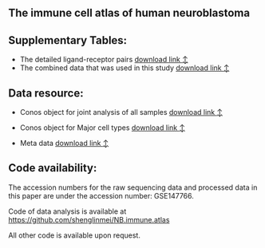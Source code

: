 ## The immune cell atlas of human neuroblastoma

<!-- 

- Joint analysis of all samples [view :mag:](http://pklab.med.harvard.edu/nikolas/pagoda2/frontend/current/pagodaURL/index.html?fileURL=http://pklab.med.harvard.edu/shenglin//NB.immune.atlas/apps//all.all.bin)  [embedding :blue_book:](http://pklab.med.harvard.edu/shenglin//NB.immune.atlas/data/all.pdf) [cell annotation & clusters :arrow_down:](http://pklab.med.harvard.edu/shenglin/NB.immune.atlas/data/all.cells.txt)
- Analysis of Myeloid cells [view :mag:](http://pklab.med.harvard.edu/nikolas/pagoda2/frontend/current/pagodaURL/index.html?fileURL=http://pklab.med.harvard.edu/shenglin//NB.immune.atlas/apps/myeloid.all.bin) [embedding :blue_book:](http://pklab.med.harvard.edu/shenglin//NB.immune.atlas/data/Myeloid.pdf) [cell annotation & clusters :arrow_down:](http://pklab.med.harvard.edu/shenglin//NB.immune.atlas/data/myeloid.cells.txt)
- Analysis of T cells [view :mag:](http://pklab.med.harvard.edu/nikolas/pagoda2/frontend/current/pagodaURL/index.html?fileURL=http://pklab.med.harvard.edu/shenglin//NB.immune.atlas/apps//Tcell.all.bin) [embedding :blue_book:](http://pklab.med.harvard.edu/shenglin//NB.immune.atlas/data/Tcell.pdf) [cell annotation & clusters :arrow_down:](http://pklab.med.harvard.edu/shenglin/NB.immune.atlas/data/T.cells.txt)
- Analysis of B cells [view :mag:](http://pklab.med.harvard.edu/nikolas/pagoda2/frontend/current/pagodaURL/index.html?fileURL=http://pklab.med.harvard.edu/shenglin//NB.immune.atlas/apps//Bcell.all.bin) [embedding :blue_book:](http://pklab.med.harvard.edu/shenglin//NB.immune.atlas/data/Bcell.pdf) [cell annotation & clusters :arrow_down:](http://pklab.med.harvard.edu/shenglin//NB.immune.atlas/data/B.cells.txt)
- Analysis of NK cells [view :mag:](http://pklab.med.harvard.edu/nikolas/pagoda2/frontend/current/pagodaURL/index.html?fileURL=http://pklab.med.harvard.edu/shenglin//NB.immune.atlas/apps//NK.all.bin) [embedding :blue_book:](http://pklab.med.harvard.edu/shenglin//NB.immune.atlas/data/NK.pdf) [cell annotation & clusters :arrow_down:](http://pklab.med.harvard.edu/shenglin//NB.immune.atlas/data/NK.cells.txt)

-->
## Supplementary Tables:
- The detailed ligand-receptor pairs  [download link :arrow_up_down:](https://docs.google.com/spreadsheets/d/1fIdBMTc0oSlClzWmHDo6vZzV_-GtpAy2/edit?usp=sharing&ouid=108519474074271692094&rtpof=true&sd=true)
- The combined data that was used in this study  [download link :arrow_up_down:](https://docs.google.com/spreadsheets/d/1HZ4Zb41Uno6PDtijRI39PRuEE_UwBBXL/edit?usp=sharing&ouid=108519474074271692094&rtpof=true&sd=true)


## Data resource:

- Conos object for joint analysis of all samples  [download link :arrow_up_down:](https://drive.google.com/file/d/1Vocs-9QmtrLECa9JR_a6jkzIsZk30McU/view?usp=sharing)
- Conos object for Major cell types  [download link :arrow_up_down:](https://drive.google.com/drive/folders/1T1hIvaTG6B3dhhWvQv7xpVvDL44EdnaE?usp=sharing)

- Meta data  [download link :arrow_up_down:](https://docs.google.com/spreadsheets/d/1UT087ExKXC8fl8ev0878xZz1_n8TEsv0/edit?usp=sharing&ouid=108519474074271692094&rtpof=true&sd=true)


## Code availability:
The accession numbers for the raw sequencing data and processed data in this paper are under the accession number: GSE147766.

Code of data analysis is available at https://github.com/shenglinmei/NB.immune.atlas

All other code is available upon request.

